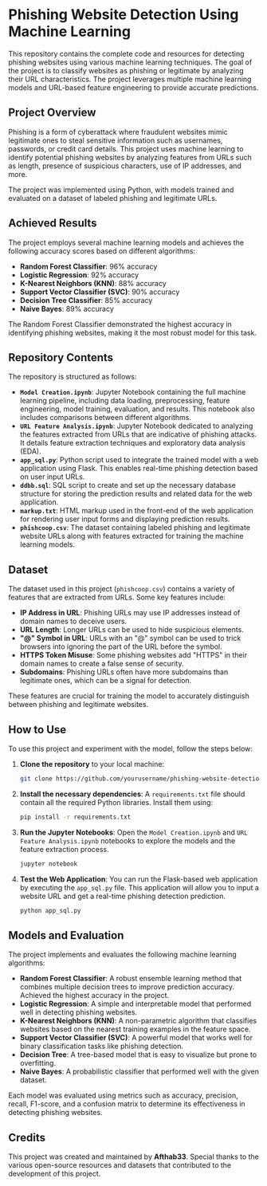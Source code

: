 # Phishing Website Detection Using Machine Learning

This repository contains the complete code and resources for detecting phishing websites using various machine learning techniques. The goal of the project is to classify websites as phishing or legitimate by analyzing their URL characteristics. The project leverages multiple machine learning models and URL-based feature engineering to provide accurate predictions.

## Project Overview

Phishing is a form of cyberattack where fraudulent websites mimic legitimate ones to steal sensitive information such as usernames, passwords, or credit card details. This project uses machine learning to identify potential phishing websites by analyzing features from URLs such as length, presence of suspicious characters, use of IP addresses, and more.

The project was implemented using Python, with models trained and evaluated on a dataset of labeled phishing and legitimate URLs.

## Achieved Results

The project employs several machine learning models and achieves the following accuracy scores based on different algorithms:

- **Random Forest Classifier**: 96% accuracy
- **Logistic Regression**: 92% accuracy
- **K-Nearest Neighbors (KNN)**: 88% accuracy
- **Support Vector Classifier (SVC)**: 90% accuracy
- **Decision Tree Classifier**: 85% accuracy
- **Naive Bayes**: 89% accuracy

The Random Forest Classifier demonstrated the highest accuracy in identifying phishing websites, making it the most robust model for this task.

## Repository Contents

The repository is structured as follows:

- **`Model Creation.ipynb`**: Jupyter Notebook containing the full machine learning pipeline, including data loading, preprocessing, feature engineering, model training, evaluation, and results. This notebook also includes comparisons between different algorithms.
- **`URL Feature Analysis.ipynb`**: Jupyter Notebook dedicated to analyzing the features extracted from URLs that are indicative of phishing attacks. It details feature extraction techniques and exploratory data analysis (EDA).
- **`app_sql.py`**: Python script used to integrate the trained model with a web application using Flask. This enables real-time phishing detection based on user input URLs.
- **`ddbb.sql`**: SQL script to create and set up the necessary database structure for storing the prediction results and related data for the web application.
- **`markup.txt`**: HTML markup used in the front-end of the web application for rendering user input forms and displaying prediction results.
- **`phishcoop.csv`**: The dataset containing labeled phishing and legitimate website URLs along with features extracted for training the machine learning models.

## Dataset

The dataset used in this project (`phishcoop.csv`) contains a variety of features that are extracted from URLs. Some key features include:

- **IP Address in URL**: Phishing URLs may use IP addresses instead of domain names to deceive users.
- **URL Length**: Longer URLs can be used to hide suspicious elements.
- **"@" Symbol in URL**: URLs with an "@" symbol can be used to trick browsers into ignoring the part of the URL before the symbol.
- **HTTPS Token Misuse**: Some phishing websites add "HTTPS" in their domain names to create a false sense of security.
- **Subdomains**: Phishing URLs often have more subdomains than legitimate ones, which can be a signal for detection.

These features are crucial for training the model to accurately distinguish between phishing and legitimate websites.

## How to Use

To use this project and experiment with the model, follow the steps below:

1. **Clone the repository** to your local machine:
   ```bash
   git clone https://github.com/yourusername/phishing-website-detection.git
   ```

2. **Install the necessary dependencies**:
   A `requirements.txt` file should contain all the required Python libraries. Install them using:
   ```bash
   pip install -r requirements.txt
   ```

3. **Run the Jupyter Notebooks**:
   Open the `Model Creation.ipynb` and `URL Feature Analysis.ipynb` notebooks to explore the models and the feature extraction process.
   ```bash
   jupyter notebook
   ```

4. **Test the Web Application**:
   You can run the Flask-based web application by executing the `app_sql.py` file. This application will allow you to input a website URL and get a real-time phishing detection prediction.
   ```bash
   python app_sql.py
   ```

## Models and Evaluation

The project implements and evaluates the following machine learning algorithms:

- **Random Forest Classifier**: A robust ensemble learning method that combines multiple decision trees to improve prediction accuracy. Achieved the highest accuracy in the project.
- **Logistic Regression**: A simple and interpretable model that performed well in detecting phishing websites.
- **K-Nearest Neighbors (KNN)**: A non-parametric algorithm that classifies websites based on the nearest training examples in the feature space.
- **Support Vector Classifier (SVC)**: A powerful model that works well for binary classification tasks like phishing detection.
- **Decision Tree**: A tree-based model that is easy to visualize but prone to overfitting.
- **Naive Bayes**: A probabilistic classifier that performed well with the given dataset.

Each model was evaluated using metrics such as accuracy, precision, recall, F1-score, and a confusion matrix to determine its effectiveness in detecting phishing websites.

## Credits

This project was created and maintained by **Afthab33**. Special thanks to the various open-source resources and datasets that contributed to the development of this project.
